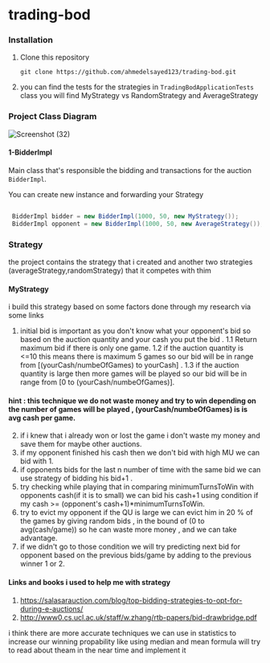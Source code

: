 # trading-bod
### Installation
1. Clone this repository
    ```commandline
    git clone https://github.com/ahmedelsayed123/trading-bod.git
    ```
2. you can find the tests for the strategies in `TradingBodApplicationTests` class you will find MyStrategy vs RandomStrategy and AverageStrategy    


    
### Project Class Diagram
![Screenshot (32)](https://user-images.githubusercontent.com/9481273/212879752-ece6bf8c-7f73-47dc-ad8d-1ab717204609.png)

#### 1-BidderImpl
Main class that's responsible the bidding and transactions for the auction `BidderImpl`. 

You can create new instance and forwarding your Strategy
```java

 BidderImpl bidder = new BidderImpl(1000, 50, new MyStrategy());
 BidderImpl opponent = new BidderImpl(1000, 50, new AverageStrategy());
```

### Strategy

the project contains the strategy that i created and another two strategies (averageStrategy,randomStrategy) that it competes with thim

#### MyStrategy
i build this strategy based on some factors done through my research via some links 
1. initial bid is important as you don't know what your opponent's bid  so based on the auction quantity and your cash you put the bid .
 1.1 Return maximum bid if there is only one game.
 1.2 if the auction quantity is <=10 this means there is maximum 5 games so our bid will be in range from [(yourCash/numbeOfGames) to yourCash] .
 1.3 if the auction quantity is large then more games will be played so our bid will be in range from [0 to (yourCash/numbeOfGames)].
 #### hint : this technique we do not waste money and try to win depending on the number of games will be played , (yourCash/numbeOfGames) is is avg cash per game.
2. if i knew that i already won or lost the game i don't waste my money and save them for maybe other auctions.
3. if my opponent finished his cash then we don't bid with high MU we can bid with 1.
4. if opponents bids for the last n number of time with the same bid we can use strategy of bidding his bid+1 .
5. try checking while playing that in comparing minimumTurnsToWin with opponents cash(if it is to small) we can bid his cash+1 using condition if my cash >= (opponent's cash+1)*minimumTurnsToWin.
6. try to evict my opponent if the QU is large we can evict him in 20 % of the games by giving random bids , in the bound of (0 to avg(cash/game)) so he can waste more money , and we can take advantage.
7. if we didn't go to those condition we will try predicting next bid for opponent based on the previous bids/game by adding to the previous winner 1 or 2.

#### Links and books i used to help me with strategy
1. https://salasarauction.com/blog/top-bidding-strategies-to-opt-for-during-e-auctions/ 
2. http://www0.cs.ucl.ac.uk/staff/w.zhang/rtb-papers/bid-drawbridge.pdf

i think there are more accurate techniques we can use in statistics to increase our winning propability like using median and mean formula will try to read about theam in the near time and implement it 



    
